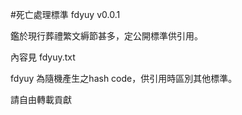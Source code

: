 
#死亡處理標準 fdyuy v0.0.1

鑑於現行葬禮繁文縟節甚多，定公開標準供引用。

內容見 fdyuy.txt

fdyuy 為隨機產生之hash code，供引用時區別其他標準。

請自由轉載貢獻
